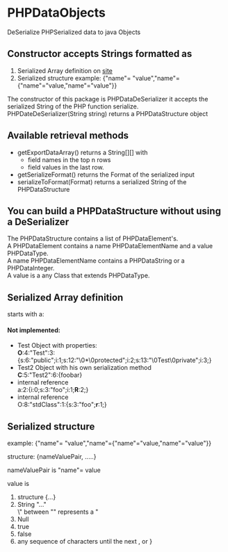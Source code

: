 <h1>PHPDataObjects</h1>

<p>DeSerialize PHPSerialized data to java Objects</p>
<h2>Constructor accepts Strings formatted as</h2>

<ol>
    <li>Serialized Array definition on <a href="https://www.php.net/manual/en/function.serialize">site</a> </li>
    <li>Serialized structure example: {"name"= "value","name"={"name"="value,"name"="value"}} </li>
</ol>
<p>The constructor of this package is PHPDataDeSerializer it accepts the serialized String of the PHP function serialize. <br>
PHPDateDeSerializer(String string) returns a PHPDataStructure object</p>
<h2>Available retrieval methods</h2>
<ul>
    <li>getExportDataArray() returns a String[][] with 
        <ul>
            <li>field names in the top n rows</li>
            <li>field values in the last row.</li>
        </ul>
    </li>
    <li> getSerializeFormat() returns the Format of the serialized input</li>
    <li>serializeToFormat(Format) returns a serialized String of the PHPDataStructure</li>
</ul>
<h2>You can build a PHPDataStructure without using a DeSerializer</h2>
<p>
The PHPDataStructure contains a list of PHPDataElement's.<br>
A PHPDataElement contains a name PHPDataElementName and a value PHPDataType.<br>
A name PHPDataElementName contains a PHPDataString or a PHPDataInteger.<br>
A value is a any Class that extends PHPDataType.
</p>

<h2>Serialized Array definition</h2>
<p> starts with a:</p>

<h4> Not implemented:</h4>
<ul>
    <li>Test Object with properties:<br>
        <strong>O</strong>:4:"Test":3:{s:6:"public";i:1;s:12:"\0*\0protected";i:2;s:13:"\0Test\0private";i:3;}
    </li>
    <li>
        Test2 Object with his own serialization method <br>
        <strong>C</strong>:5:"Test2":6:{foobar}
    </li>
    <li>internal reference <br>
         a:2:{i:0;s:3:"foo";i:1;<strong>R</strong>:2;}
    </li>
    <li>internal reference <br>
         O:8:"stdClass":1:{s:3:"foo";<strong>r</strong>:1;}
    </li>
</ul>


<h2>Serialized structure</h2>
<p>example: {"name"= "value","name"={"name"="value,"name"="value"}}</p>


<p> structure: {nameValuePair, .....}</p>

<p>nameValuePair is "name"= value</p>

<p>value is </p>
<ol>
    <li>structure {...} </li>
    <li>String "..." <br>\" between "" represents a "</li>    
    <li>Null</li>
    <li>true</li>
    <li>false</li>
    <li>any sequence of characters until the next , or }</li>
</ol>
